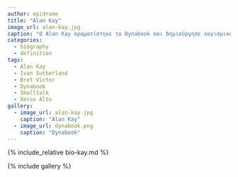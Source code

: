```yaml
---
author: epidrome
title: "Alan Kay"
image_url: alan-kay.jpg
caption: "O Alan Kay οραματίστηκε το Dynabook και δημιούργησε λογισμικό που διευκολύνει τα παιδιά να μάθουν να σκέφτονται μαζί με τους υπολογιστές"
categories:
  - biography
  - definition
tags:
  - Alan Kay
  - Ivan Sutherland
  - Bret Victor
  - Dynabook
  - Smalltalk
  - Xerox Alto
gallery:
  - image_url: alan-kay.jpg
    caption: "Alan Kay"
  - image_url: dynabook.png
    caption: "Dynabook"
---
```


{% include_relative bio-kay.md %}

{% include gallery %}
